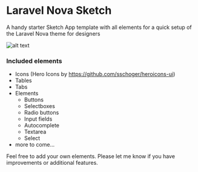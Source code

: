 # Laravel Nova Sketch
A handy starter Sketch App template with all elements for a quick setup of the Laravel Nova theme for designers

![alt text](https://raw.githubusercontent.com/epartment/laravel-nova-sketch/master/laravel-nova-template.jpg "Logo Title Text 1")

### Included elements
* Icons (Hero Icons by https://github.com/sschoger/heroicons-ui)
* Tables
* Tabs
* Elements
  - Buttons
  - Selectboxes
  - Radio buttons
  - Input fields
  - Autocomplete
  - Textarea
  - Select
* more to come...

Feel free to add your own elements. Please let me know if you have improvements or additional features.
